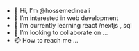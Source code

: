 - 👋 Hi, I’m @hossemedineali
- 👀 I’m interested in web development
- 🌱 I’m currently learning react /nextjs , sql 
- 💞️ I’m looking to collaborate on ...
- 📫 How to reach me ...


